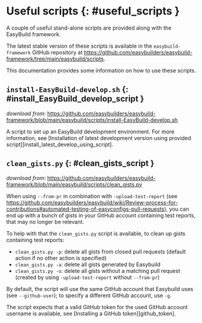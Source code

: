 # Useful scripts {: #useful_scripts }

A couple of useful stand-alone scripts are provided along with the
EasyBuild framework.

The latest stable version of these scripts is available in the
`easybuild-framework` GitHub repository at
<https://github.com/easybuilders/easybuild-framework/tree/main/easybuild/scripts>.

This documentation provides some information on how to use these
scripts.

## `install-EasyBuild-develop.sh` {: #install_EasyBuild_develop_script }

*download from:*
<https://github.com/easybuilders/easybuild-framework/blob/main/easybuild/scripts/install-EasyBuild-develop.sh>

A script to set up an EasyBuild development environment. For more
information, see [Installation of latest development version using provided script][install_latest_develop_using_script].

## `clean_gists.py` {: #clean_gists_script }

*download from:*
<https://github.com/easybuilders/easybuild-framework/blob/main/easybuild/scripts/clean_gists.py>

When using `--from-pr` in combination with `-upload-test-report` (see
<https://github.com/easybuilders/easybuild/wiki/Review-process-for-contributions#automated-testing-of-easyconfigs-pull-requests>),
you can end up with a bunch of gists in your GitHub account containing
test reports, that may no longer be relevant.

To help with that the `clean_gists.py` script is available, to clean up
gists containing test reports:

- `clean_gists.py -p`: delete all gists from closed pull requests
    (default action if no other action is specified)
- `clean_gists.py -a`: delete all gists generated by Easybuild
- `clean_gists.py -o`: delete all gists without a matching pull
    request (created by using `-upload-test-report` without `--from-pr`)

By default, the script will use the same GitHub account that Easybuild
uses (see `--github-user`); to specify a different GitHub account, use
`-g`.

The script expects that a valid GitHub token for the used GitHub account
username is available, see [Installing a GitHub token][github_token].
